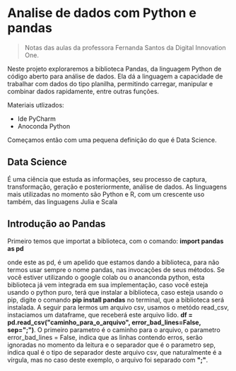 # Analise de dados com Python e pandas

>Notas das aulas da professora Fernanda Santos da Digital Innovation One.

<p>
Neste projeto exploraremos a biblioteca Pandas, da linguagem Python de código aberto para análise de dados. Ela dá a linguagem a capacidade de trabalhar com dados do tipo planilha, permitindo carregar, manipular e combinar dados rapidamente, entre outras funções.
</p>

Materiais utlizados:
- Ide PyCharm
- Anoconda Python

Começamos então com uma pequena definição do que é Data Science.
## Data Science
<p>
É uma ciência que estuda as informações, seu processo de captura, transformação, geração e posteriormente, análise de dados.
As linguagens mais utilizadas no momento são Python e R, com  um crescente uso também, das linguagens Julia e Scala
</p>

## Introdução ao Pandas

Primeiro temos que importat a biblioteca, com o comando:
**import pandas as pd**

onde este as pd, é um apelido que estamos dando a biblioteca, para não termos usar sempre o nome pandas, nas invocações de seus métodos. Se você estiver utilizando o google colab ou o ananconda python, esta biblioteca já vem integrada em sua implementação, caso você esteja usando o python puro, terá que instalar a biblioteca, caso esteja usando o pip, digite o comando **pip install pandas** no terminal, que a biblioteca será instalada.
A seguir para lermos um arquivo csv, usamos o metódo read_csv, instaciamos um dataframe, que receberá este arquivo lido.
**df = pd.read_csv("caminho_para_o_arquivo", error_bad_lines=False, sep=";")**. O primeiro parametro é o caminho para o arquivo, o parametro error_bad_lines = False, indica que as linhas contendo erros, serão ignoradas no momento da leitura e o separador que é o parametro sep, indica qual é o tipo de separador deste arquivo csv, que naturalmente é a vírgula, mas no caso deste exemplo, o arquivo foi separado com  **";"**.

